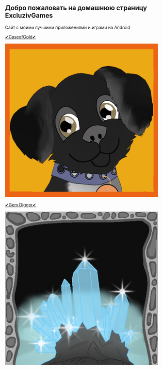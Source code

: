 ## Добро пожаловать на домашнюю страницу ExcluzivGames
Сайт с моими лучшими приложениями и играми на Android

[✔CaseofGold✔](#я-ссылка "https://play.google.com/store/apps/details?id=com.clickmoney")

![alt text](ava_umka.png)

[✔Gem Digger✔](#я-ссылка "https://play.google.com/store/apps/details?id=com.digger")

![alt text](ikon.png "✔Gem Digger✔")

